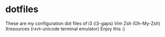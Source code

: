 # dotfiles
These are my configuration dot files of 
i3 (i3-gaps)
Vim
Zsh (Oh-My-Zsh)
Xresources (rxvt-unicode terminal emulator)
Enjoy this :)
